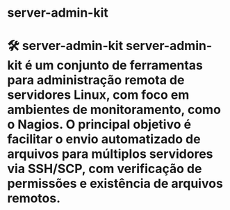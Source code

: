 # server-admin-kit
# 🛠️ server-admin-kit  **server-admin-kit** é um conjunto de ferramentas para administração remota de servidores Linux, com foco em ambientes de monitoramento, como o Nagios. O principal objetivo é facilitar o envio automatizado de arquivos para múltiplos servidores via SSH/SCP, com verificação de permissões e existência de arquivos remotos.
